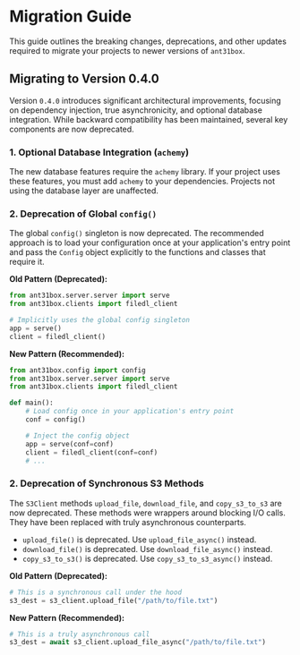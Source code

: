 # Migration Guide

This guide outlines the breaking changes, deprecations, and other updates required to migrate your projects to newer versions of `ant31box`.

## Migrating to Version 0.4.0

Version `0.4.0` introduces significant architectural improvements, focusing on dependency injection, true asynchronicity, and optional database integration. While backward compatibility has been maintained, several key components are now deprecated.

### 1. Optional Database Integration (`achemy`)

The new database features require the `achemy` library. If your project uses these features, you must add `achemy` to your dependencies. Projects not using the database layer are unaffected.

### 2. Deprecation of Global `config()`

The global `config()` singleton is now deprecated. The recommended approach is to load your configuration once at your application's entry point and pass the `Config` object explicitly to the functions and classes that require it.

**Old Pattern (Deprecated):**

```python
from ant31box.server.server import serve
from ant31box.clients import filedl_client

# Implicitly uses the global config singleton
app = serve()
client = filedl_client()
```

**New Pattern (Recommended):**

```python
from ant31box.config import config
from ant31box.server.server import serve
from ant31box.clients import filedl_client

def main():
    # Load config once in your application's entry point
    conf = config()

    # Inject the config object
    app = serve(conf=conf)
    client = filedl_client(conf=conf)
    # ...
```

### 2. Deprecation of Synchronous S3 Methods

The `S3Client` methods `upload_file`, `download_file`, and `copy_s3_to_s3` are now deprecated. These methods were wrappers around blocking I/O calls. They have been replaced with truly asynchronous counterparts.

-   `upload_file()` is deprecated. Use `upload_file_async()` instead.
-   `download_file()` is deprecated. Use `download_file_async()` instead.
-   `copy_s3_to_s3()` is deprecated. Use `copy_s3_to_s3_async()` instead.

**Old Pattern (Deprecated):**

```python
# This is a synchronous call under the hood
s3_dest = s3_client.upload_file("/path/to/file.txt")
```

**New Pattern (Recommended):**

```python
# This is a truly asynchronous call
s3_dest = await s3_client.upload_file_async("/path/to/file.txt")
```
